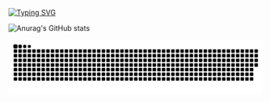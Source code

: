[![Typing SVG](https://readme-typing-svg.demolab.com?font=Fira+Code&pause=1000&color=713BF7&width=435&lines=Web+developer+Full+Stack)](https://git.io/typing-svg)

![Anurag's GitHub stats](https://github-readme-stats.vercel.app/api?username=anuraghazra&show_icons=true&theme=transparent)

  ![Snake animation](https://github.com/andersjay/andersjay/blob/master/github-user-contribution.svg)

  
